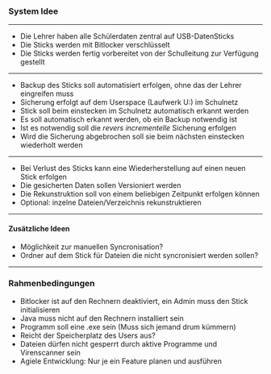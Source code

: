 ### System Idee

---

- Die Lehrer haben alle Schülerdaten zentral auf USB-DatenSticks
- Die Sticks werden mit Bitlocker verschlüsselt
- Die Sticks werden fertig vorbereitet von der Schulleitung zur Verfügung gestellt

---

- Backup des Sticks soll automatisiert erfolgen, ohne das der Lehrer eingreifen muss
- Sicherung erfolgt auf dem Userspace (Laufwerk U:\) im Schulnetz
- Stick soll beim einstecken im Schulnetz automatisch erkannt werden
- Es soll automatisch erkannt werden, ob ein Backup notwendig ist
- Ist es notwendig soll die _revers incrementelle_ Sicherung erfolgen
- Wird die Sicherung abgebrochen soll sie beim nächsten einstecken wiederholt werden

---

- Bei Verlust des Sticks kann eine Wiederherstellung auf einen neuen Stick erfolgen
- Die gesicherten Daten sollen Versioniert werden
- Die Rekunstruktion soll von einem beliebigen Zeitpunkt erfolgen können
- Optional: inzelne Dateien/Verzeichnis rekunstruktieren

---

#### Zusätzliche Ideen

- Möglichkeit zur manuellen Syncronisation?
- Ordner auf dem Stick für Dateien die nicht syncronisiert werden sollen?

---

### Rahmenbedingungen

- Bitlocker ist auf den Rechnern deaktiviert, ein Admin muss den Stick initialisieren
- Java muss nicht auf den Rechnern installiert sein
- Programm soll eine .exe sein (Muss sich jemand drum kümmern)
- Reicht der Speicherplatz des Users aus?
- Dateien dürfen nicht gesperrt durch aktive Programme und Virenscanner sein
- Agiele Entwicklung: Nur je ein Feature planen und ausführen
